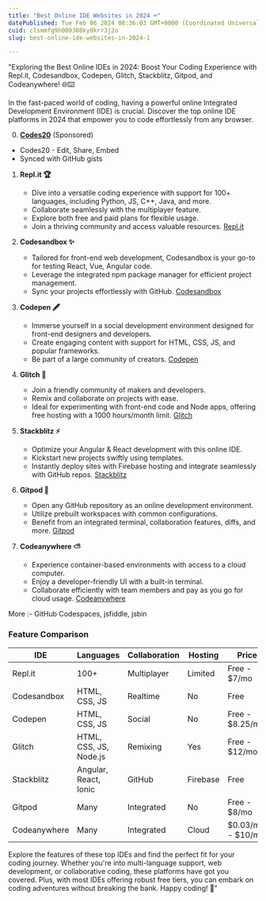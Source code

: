 ```yaml
---
title: "Best Online IDE Websites in 2024 ⌨️"
datePublished: Tue Feb 06 2024 08:36:03 GMT+0000 (Coordinated Universal Time)
cuid: clsmmfg9h000308ky8krr3j2o
slug: best-online-ide-websites-in-2024-1

---
```


"Exploring the Best Online IDEs in 2024: Boost Your Coding Experience with Repl.it, Codesandbox, Codepen, Glitch, Stackblitz, Gitpod, and Codeanywhere! 🌐⌨️

In the fast-paced world of coding, having a powerful online Integrated Development Environment (IDE) is crucial. Discover the top online IDE platforms in 2024 that empower you to code effortlessly from any browser. 

0. **[Codes20](https://codes20.github.io/)** (Sponsored)
 - Codes20 - Edit, Share, Embed
 - Synced with GitHub gists
 
1. **Repl.it 🏆**
   - Dive into a versatile coding experience with support for 100+ languages, including Python, JS, C++, Java, and more.
   - Collaborate seamlessly with the multiplayer feature.
   - Explore both free and paid plans for flexible usage.
   - Join a thriving community and access valuable resources. [Repl.it](https://repl.it/)

2. **Codesandbox ✨**
   - Tailored for front-end web development, Codesandbox is your go-to for testing React, Vue, Angular code.
   - Leverage the integrated npm package manager for efficient project management.
   - Sync your projects effortlessly with GitHub. [Codesandbox](https://codesandbox.io/)

3. **Codepen 🖋️**
   - Immerse yourself in a social development environment designed for front-end designers and developers.
   - Create engaging content with support for HTML, CSS, JS, and popular frameworks.
   - Be part of a large community of creators. [Codepen](https://codepen.io)

4. **Glitch 💾**
   - Join a friendly community of makers and developers.
   - Remix and collaborate on projects with ease.
   - Ideal for experimenting with front-end code and Node apps, offering free hosting with a 1000 hours/month limit. [Glitch](https://glitch.com/)

5. **Stackblitz ⚡️**
   - Optimize your Angular & React development with this online IDE.
   - Kickstart new projects swiftly using templates.
   - Instantly deploy sites with Firebase hosting and integrate seamlessly with GitHub repos. [Stackblitz](https://stackblitz.com/)

6. **Gitpod 🐙**
   - Open any GitHub repository as an online development environment.
   - Utilize prebuilt workspaces with common configurations.
   - Benefit from an integrated terminal, collaboration features, diffs, and more. [Gitpod](https://www.gitpod.io)

7. **Codeanywhere ⛅️**
   - Experience container-based environments with access to a cloud computer.
   - Enjoy a developer-friendly UI with a built-in terminal.
   - Collaborate efficiently with team members and pay as you go for cloud usage. [Codeanywhere](https://codeanywhere.com/)

More :- GitHub Codespaces, jsfiddle, jsbin
### Feature Comparison

| IDE             | Languages                | Collaboration | Hosting | Price              |
| --------------- | ------------------------ | -------------- | ------- | ------------------ |
| Repl.it         | 100+                     | Multiplayer   | Limited | Free - $7/mo       |
| Codesandbox     | HTML, CSS, JS            | Realtime      | No      | Free               |
| Codepen         | HTML, CSS, JS            | Social        | No      | Free - $8.25/mo    |
| Glitch          | HTML, CSS, JS, Node.js   | Remixing      | Yes     | Free - $12/mo      |
| Stackblitz      | Angular, React, Ionic    | GitHub        | Firebase| Free               |
| Gitpod          | Many                     | Integrated    | No      | Free - $8/mo       |
| Codeanywhere    | Many                     | Integrated    | Cloud   | $0.03/min - $10/mo |

Explore the features of these top IDEs and find the perfect fit for your coding journey. Whether you're into multi-language support, web development, or collaborative coding, these platforms have got you covered. Plus, with most IDEs offering robust free tiers, you can embark on coding adventures without breaking the bank. Happy coding! 🚀"